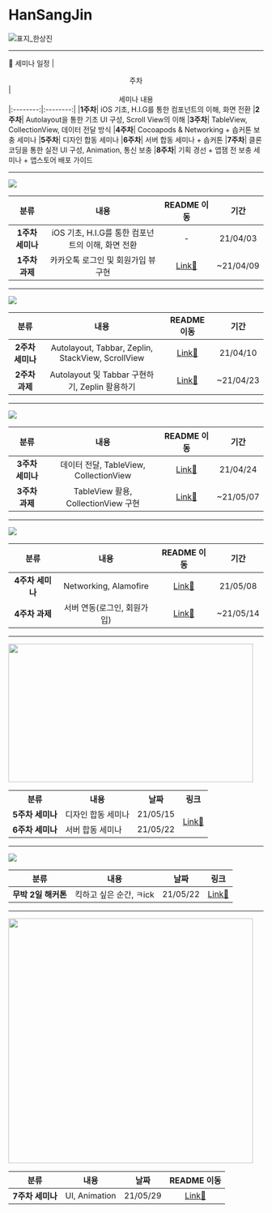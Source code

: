 # HanSangJin
![표지_한상진](https://user-images.githubusercontent.com/60260284/113490342-36fead00-9504-11eb-95f4-02d51a4c6ed3.png)
<hr>

:date: 세미나 일정
|  <center>주차</center> |  <center>세미나 내용</center>
|:--------:|:--------:|
|**1주차**| iOS 기초, H.I.G를 통한 컴포넌트의 이해, 화면 전환
|**2주차**| Autolayout을 통한 기초 UI 구성, Scroll View의 이해
|**3주차**| TableView, CollectionView, 데이터 전달 방식
|**4주차**| Cocoapods & Networking + 솝커톤 보충 세미나
|**5주차**| 디자인 합동 세미나
|**6주차**| 서버 합동 세미나 + 솝커톤
|**7주차**| 클론 코딩을 통한 실전 UI 구성, Animation, 통신 보충
|**8주차**| 기획 경선 + 앱잼 전 보충 세미나 + 앱스토어 배포 가이드
<hr>
<img src="https://user-images.githubusercontent.com/70688424/114612335-fc073100-9cdc-11eb-8f81-3222e3c27125.png">
  
|  <center>분류</center> |  <center>내용</center> |  <center>README 이동</center> |  <center>기간</center> 
|:--------:|:--------:|:--------:|:--------:|
|**1주차 세미나**|iOS 기초, H.I.G를 통한 컴포넌트의 이해, 화면 전환|-|21/04/03
|**1주차 과제**|카카오톡 로그인 및 회원가입 뷰 구현|[Link🍎](https://github.com/28th-BE-SOPT-iOS-Part/HanSangJin/blob/main/Assignment_README/1%EC%A3%BC%EC%B0%A8%20README.md)|~21/04/09
<hr>
<img src="https://user-images.githubusercontent.com/70688424/114612173-c104fd80-9cdc-11eb-9fe1-3ef0c2a2ddc6.png">

|  <center>분류</center> |  <center>내용</center> |  <center>README 이동</center> |  <center>기간</center> 
|:--------:|:--------:|:--------:|:--------:|
|**2주차 세미나**|Autolayout, Tabbar, Zeplin, StackView, ScrollView|[Link🍎](https://github.com/28th-BE-SOPT-iOS-Part/HanSangJin/blob/main/Seminar_README/2%EC%A3%BC%EC%B0%A8%20README.md)|21/04/10
|**2주차 과제**|Autolayout 및 Tabbar 구현하기, Zeplin 활용하기|[Link🍎](https://github.com/28th-BE-SOPT-iOS-Part/HanSangJin/blob/main/Assignment_README/2%EC%A3%BC%EC%B0%A8%20README.md)|~21/04/23
<hr>
<img src="https://user-images.githubusercontent.com/70688424/117505901-c265d500-afbf-11eb-97e3-aa71b6d67460.jpg">

|  <center>분류</center> |  <center>내용</center> |  <center>README 이동</center> |  <center>기간</center> 
|:--------:|:--------:|:--------:|:--------:|
|**3주차 세미나**|데이터 전달, TableView, CollectionView|[Link🍎](https://github.com/28th-BE-SOPT-iOS-Part/HanSangJin/blob/main/Seminar_README/3%EC%A3%BC%EC%B0%A8%20README.md)|21/04/24
|**3주차 과제**|TableView 활용, CollectionView 구현|[Link🍎](https://github.com/28th-BE-SOPT-iOS-Part/HanSangJin/blob/main/Assignment_README/3%EC%A3%BC%EC%B0%A8%20README.md)|~21/05/07
<hr>
<img src="https://user-images.githubusercontent.com/70688424/118406817-7f3eec80-b6b8-11eb-81c0-4a4748e37654.jpg">

|  <center>분류</center> |  <center>내용</center> |  <center>README 이동</center> |  <center>기간</center> 
|:--------:|:--------:|:--------:|:--------:|
|**4주차 세미나**|Networking, Alamofire|[Link🍎](https://github.com/28th-BE-SOPT-iOS-Part/HanSangJin/blob/main/Seminar_README/4%EC%A3%BC%EC%B0%A8%20README.md)|21/05/08
|**4주차 과제**|서버 연동(로그인, 회원가입)|[Link🍎](https://github.com/28th-BE-SOPT-iOS-Part/HanSangJin/blob/main/Assignment_README/4%EC%A3%BC%EC%B0%A8%20README.md)|~21/05/14
<hr>
<img src="https://user-images.githubusercontent.com/70688424/120029960-ccfd1280-c031-11eb-8e62-74a5f4c09dfe.png" width="483px" height="273px">

<table>
    <tr>
        <th>분류</th>
        <th>내용</th>
        <th>날짜</th>
        <th>링크</th>
    </tr>
    <tr>
        <td><b>5주차 세미나</b></td>
        <td>디자인 합동 세미나</td>
        <td>21/05/15</td>
        <td rowspan="2"><a href="https://github.com/WATCHA-Redesign/WATCHA-iOS">Link🍎</td>
    </tr>
    <tr>
        <td><b>6주차 세미나</b></td>
        <td>서버 합동 세미나</td>
        <td>21/05/22</td>
    </tr>
</table>

<hr>
<img src="https://user-images.githubusercontent.com/70688424/121519678-f56f0e80-ca2c-11eb-8497-0fac07f0e95d.png">

|  <center>분류</center> |  <center>내용</center> |  <center>날짜</center> |  <center>링크</center> 
|:--------:|:--------:|:--------:|:--------:|
|**무박 2일 해커톤**|킥하고 싶은 순간, ㅋick|21/05/22|[Link🍎](https://github.com/SOPT28th-SOPKATHON-Kick/Kick_iOS)

<hr>
<img src="https://user-images.githubusercontent.com/70688424/121518581-9a88e780-ca2b-11eb-8e20-b963f0a244bc.jpg" width="483px">

|  <center>분류</center> |  <center>내용</center> |  <center>날짜</center> |  <center>README 이동</center> 
|:--------:|:--------:|:--------:|:--------:|
|**7주차 세미나**|UI, Animation|21/05/29|[Link🍎](https://github.com/28th-BE-SOPT-iOS-Part/HanSangJin/blob/main/Seminar_README/7%EC%A3%BC%EC%B0%A8%20README.md)
